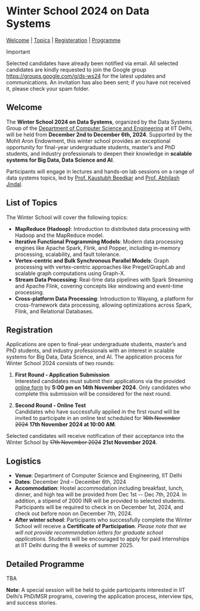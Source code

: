 # Winter School 2024 on Data Systems

[Welcome](#about) | [Topics](#topics) | [Registeration](#registeration) | [Programme](#programme)

> [!IMPORTANT]  
> Selected candidates have already been notified via email. All selected candidates are kindly requested to join the Google group https://groups.google.com/g/ds-ws24 for the latest updates and communications. An invitation has also been sent; if you have not received it, please check your spam folder. 




## Welcome<a name="about"></a>
The **Winter School 2024 on Data Systems**, organized by the Data Systems Group of the [Department of Computer Science and Engineering](https://www.cse.iitd.ac.in/) at IIT Delhi, will be held from **December 2nd to December 6th, 2024**. Supported by the Mohit Aron Endowment, this winter school provides an exceptional opportunity for final-year undergraduate students, master’s and PhD students, and industry professionals to deepen their knowledge in **scalable systems for Big Data, Data Science and AI**. 

Participants will engage in lectures and hands-on lab sessions on a range of data systems topics, led by [Prof. Kaustubh Beedkar](https://web.iitd.ac.in/~kbeedkar) and [Prof. Abhilash Jindal](https://abhilash-jindal.com/). 

## List of Topics <a name="topics"></a>
The Winter School will cover the following topics:
- **MapReduce (Hadoop)**: Introduction to distributed data processing with Hadoop and the MapReduce model.
- **Iterative Functional Programming Models**: Modern data processing engines like Apache Spark, Flink, and Popper, including in-memory processing, scalability, and fault tolerance.
- **Vertex-centric and Bulk Synchronous Parallel Models**: Graph processing with vertex-centric approaches like Pregel/GraphLab and scalable graph computations using Graph-X.
- **Stream Data Processing**: Real-time data pipelines with Spark Streaming and Apache Flink, covering concepts like windowing and event-time processing.
- **Cross-platform Data Processing**: Introduction to Wayang, a platform for cross-framework data processing, allowing optimizations across Spark, Flink, and Relational Databases.

## Registration <a name="registeration"></a>
Applications are open to final-year undergraduate students, master’s and PhD students, and industry professionals with an interest in scalable systems for Big Data, Data Science, and AI. The application process for Winter School 2024 consists of two rounds:

1. **First Round - Application Submission**  
   Interested candidates must submit their applications via the provided [online form](https://forms.gle/yFiBrePKKWymrybg7) by **5:00 pm on 14th November 2024**. Only candidates who complete this submission will be considered for the next round.

2. **Second Round - Online Test**  
   Candidates who have successfully applied in the first round will be invited to participate in an online test scheduled for ~~16th November 2024~~ **17th November 2024 at 10:00 AM**.

Selected candidates will receive notification of their acceptance into the Winter School by ~~17th November 2024~~ **21st November 2024**.


## Logistics
- **Venue**: Department of Computer Science and Engineering, IIT Delhi
- **Dates**: December 2nd – December 6th, 2024
- **Accommodation**: Hostel accommodation including breakfast, lunch, dinner, and high tea will be provided from Dec 1st -- Dec 7th, 2024. In addition, a stipend of 2000 INR will be provided to selected students. Participants will be required to check in on December 1st, 2024, and check out before noon on December 7th, 2024.
- **After winter school**: Participants who successfully complete the Winter School will receive a **Certificate of Participation**. *Please note that we will not provide recommendation letters for graduate school applications.* Students will be encouraged to apply for paid internships at IIT Delhi during the 8 weeks of summer 2025.

## Detailed Programme <a name="programme"></a>
TBA

**Note**: A special session will be held to guide participants interested in IIT Delhi’s PhD/MSR programs, covering the application process, interview tips, and success stories.





